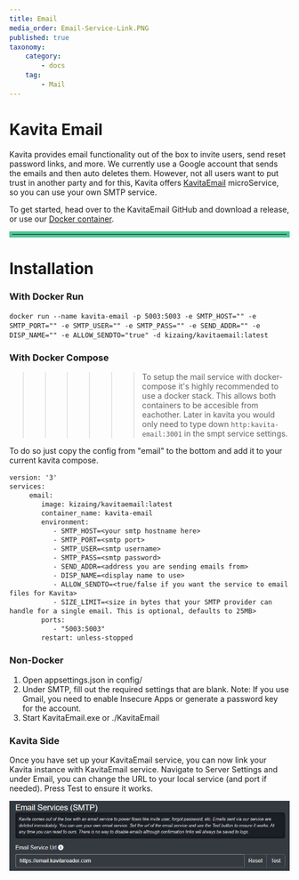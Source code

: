 ```yaml
---
title: Email
media_order: Email-Service-Link.PNG
published: true
taxonomy:
    category:
        - docs
    tag:
        - Mail
---
```


# Kavita Email
Kavita provides email functionality out of the box to invite users, send reset password links, and more. We currently use a Google account that sends the emails and then auto deletes them. However, not all users want to put trust in another party and for this, Kavita offers [KavitaEmail](https://github.com/Kareadita/KavitaEmail) microService, so you can use your own SMTP service.

To get started, head over to the KavitaEmail GitHub and download a release, or use our [Docker container](https://hub.docker.com/r/kizaing/kavitaemail).

<hr style="border:5px solid #4ac694"> </hr>

# Installation

### With Docker Run

`docker run --name kavita-email -p 5003:5003 -e SMTP_HOST="" -e SMTP_PORT="" -e SMTP_USER="" -e SMTP_PASS="" -e SEND_ADDR="" -e DISP_NAME="" -e ALLOW_SENDTO="true" -d kizaing/kavitaemail:latest`

### With Docker Compose

>>>>>> To setup the mail service with docker-compose it's highly recommended to use a docker stack. This allows both containers to be accesible from eachother.
Later in kavita you would only need to type down `http:kavita-email:3001` in the smpt service settings.

To do so just copy the config from "email" to the bottom and add it to your current kavita compose. 


```
version: '3'
services:
     email:
        image: kizaing/kavitaemail:latest
        container_name: kavita-email
        environment:
           - SMTP_HOST=<your smtp hostname here>
           - SMTP_PORT=<smtp port>
           - SMTP_USER=<smtp username>
           - SMTP_PASS=<smtp password>
           - SEND_ADDR=<address you are sending emails from>
           - DISP_NAME=<display name to use>
           - ALLOW_SENDTO=<true/false if you want the service to email files for Kavita>
           - SIZE_LIMIT=<size in bytes that your SMTP provider can handle for a single email. This is optional, defaults to 25MB>
        ports:
           - "5003:5003"
        restart: unless-stopped
```

### Non-Docker
1. Open appsettings.json in config/
2. Under SMTP, fill out the required settings that are blank. Note: If you use Gmail, you need to enable Insecure Apps or generate a password key for the account.
3. Start KavitaEmail.exe or ./KavitaEmail


### Kavita Side
Once you have set up your KavitaEmail service, you can now link your Kavita instance with KavitaEmail service. Navigate to Server Settings and under Email, you can change the URL to your local service (and port if needed). Press Test to ensure it works.

![Email-Service-Link](Email-Service-Link.PNG "Email-Service-Link")


